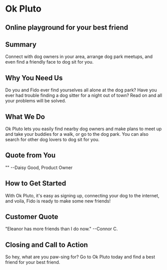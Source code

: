 # Ok Pluto #

<!--
> This material was originally posted [here](http://www.quora.com/What-is-Amazons-approach-to-product-development-and-product-management). It is reproduced here for posterities sake.

There is an approach called "working backwards" that is widely used at Amazon. They work backwards from the customer, rather than starting with an idea for a product and trying to bolt customers onto it. While working backwards can be applied to any specific product decision, using this approach is especially important when developing new products or features.

For new initiatives a product manager typically starts by writing an internal press release announcing the finished product. The target audience for the press release is the new/updated product's customers, which can be retail customers or internal users of a tool or technology. Internal press releases are centered around the customer problem, how current solutions (internal or external) fail, and how the new product will blow away existing solutions.

If the benefits listed don't sound very interesting or exciting to customers, then perhaps they're not (and shouldn't be built). Instead, the product manager should keep iterating on the press release until they've come up with benefits that actually sound like benefits. Iterating on a press release is a lot less expensive than iterating on the product itself (and quicker!).

If the press release is more than a page and a half, it is probably too long. Keep it simple. 3-4 sentences for most paragraphs. Cut out the fat. Don't make it into a spec. You can accompany the press release with a FAQ that answers all of the other business or execution questions so the press release can stay focused on what the customer gets. My rule of thumb is that if the press release is hard to write, then the product is probably going to suck. Keep working at it until the outline for each paragraph flows.

Oh, and I also like to write press-releases in what I call "Oprah-speak" for mainstream consumer products. Imagine you're sitting on Oprah's couch and have just explained the product to her, and then you listen as she explains it to her audience. That's "Oprah-speak", not "Geek-speak".

Once the project moves into development, the press release can be used as a touchstone; a guiding light. The product team can ask themselves, "Are we building what is in the press release?" If they find they're spending time building things that aren't in the press release (overbuilding), they need to ask themselves why. This keeps product development focused on achieving the customer benefits and not building extraneous stuff that takes longer to build, takes resources to maintain, and doesn't provide real customer benefit (at least not enough to warrant inclusion in the press release).
 -->

## Online playground for your best friend ##

## Summary ##
  Connect with dog owners in your area, arrange dog park meetups, and even find a friendly face to dog sit for you.

## Why You Need Us ##
  Do you and Fido ever find yourselves all alone at the dog park? Have you ever had trouble finding a dog sitter for a night out of town? Read on and all your problems will be solved.

## What We Do ##
  Ok Pluto lets you easily find nearby dog owners and make plans to meet up and take your buddies for a walk, or go to the dog park. You can also search for other dog lovers to dog sit for you.

## Quote from You ##
  ""
  --Daisy Good, Product Owner

## How to Get Started ##
  With Ok Pluto, it's easy as signing up, connecting your dog to the internet, and voila, Fido is ready to make some new friends!

## Customer Quote ##
  "Eleanor has more friends than I do now."
  --Connor C.

## Closing and Call to Action ##
  So hey, what are you paw-sing for? Go to Ok Pluto today and find a best friend for your best friend.
